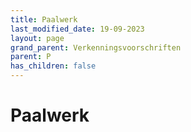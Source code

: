 ```yaml
---
title: Paalwerk
last_modified_date: 19-09-2023
layout: page
grand_parent: Verkenningsvoorschriften
parent: P
has_children: false
---
```


Paalwerk
========

